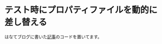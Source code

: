 # テスト時にプロパティファイルを動的に差し替える

はなてブログに書いた[記事](http://imakaramegane.hatenablog.com/entry/2018/09/17/061158)のコードを置いてます。
